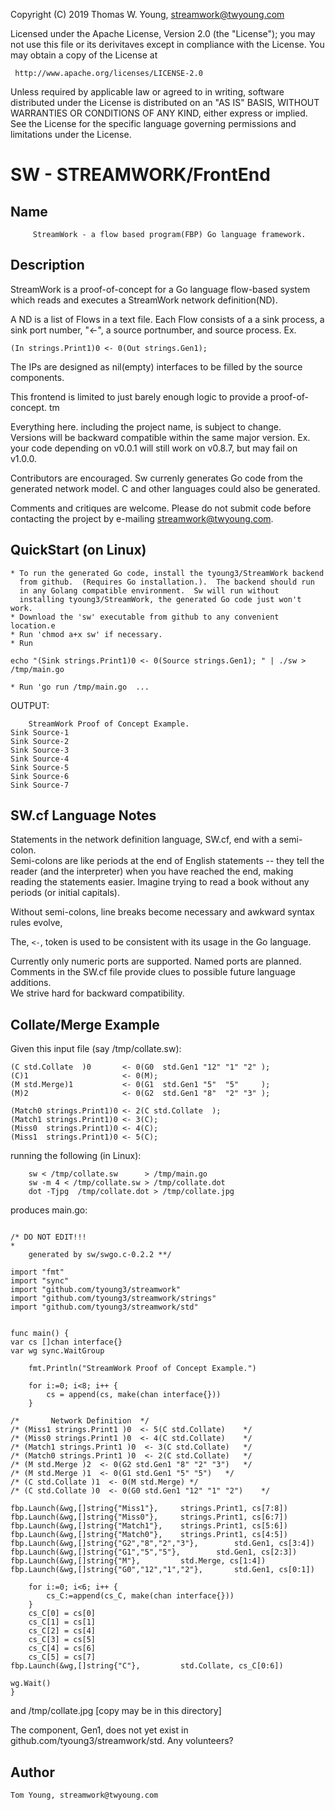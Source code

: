 Copyright (C) 2019 Thomas W. Young, streamwork@twyoung.com 

Licensed under the Apache License, Version 2.0 (the "License");
you may not use this file or its derivitaves except in compliance with the License.
You may obtain a copy of the License at

     http://www.apache.org/licenses/LICENSE-2.0

Unless required by applicable law or agreed to in writing, software
distributed under the License is distributed on an "AS IS" BASIS,
WITHOUT WARRANTIES OR CONDITIONS OF ANY KIND, either express or implied.
See the License for the specific language governing permissions and
limitations under the License.

SW - STREAMWORK/FrontEnd
=======================

Name
----

         StreamWork - a flow based program(FBP) Go language framework.
         

Description
-----------

StreamWork is a proof-of-concept for a Go language flow-based system 
which reads and executes a StreamWork network definition(ND).

A ND is a list of Flows in a text file.  Each Flow consists 
of a a sink process, a sink port number, "<-", a source portnumber, and   source process.  Ex.  

    (In strings.Print1)0 <- 0(Out strings.Gen1);

The IPs are designed as nil(empty) interfaces to be filled by the source components.    

This frontend is limited to just barely enough logic
 to provide a proof-of-concept.
tm

Everything here. including the project name, is subject to change.  
Versions will be backward compatible within the same major version. 
Ex. your code depending on v0.0.1 will still work on v0.8.7, but may fail on v1.0.0.   

Contributors are encouraged.  Sw currenly generates Go code from the generated network model.  C and other languages could also be generated. 

Comments and critiques are welcome.    Please do not submit code before contacting the project by e-mailing streamwork@twyoung.com.     

QuickStart (on Linux) 
----------
	* To run the generated Go code, install the tyoung3/StreamWork backend 
	  from github.  (Requires Go installation.).  The backend should run 
	  in any Golang compatible environment.  Sw will run without  
	  installing tyoung3/StreamWork, the generated Go code just won't work.
	* Download the 'sw' executable from github to any convenient location.e
	* Run 'chmod a+x sw' if necessary. 
	* Run 
	
```	
echo "(Sink strings.Print1)0 <- 0(Source strings.Gen1); " | ./sw > /tmp/main.go 
```
	* Run 'go run /tmp/main.go  ...

OUTPUT: 
```	
	StreamWork Proof of Concept Example.
Sink Source-1
Sink Source-2
Sink Source-3
Sink Source-4
Sink Source-5
Sink Source-6
Sink Source-7
```

SW.cf Language Notes
--------------------
Statements in the network definition language, SW.cf, end
with a semi-colon.  
Semi-colons are like periods at the end of
English statements -- they tell the reader (and the interpreter) when
you have reached the end, making reading the statements easier. 
Imagine trying to read a book without any periods (or initial capitals). 

Without semi-colons, line breaks become
necessary  and awkward syntax rules evolve, 

The, ```<-```,  token is used to be consistent with its 
usage in the Go language.   

Currently only numeric ports are supported.  Named ports are planned.
Comments in the SW.cf file provide 
clues to possible future language additions.  
We strive hard for backward compatibility.

Collate/Merge Example
---------------------

Given this input file (say /tmp/collate.sw):  

```   
(C std.Collate  )0       <- 0(G0  std.Gen1 "12" "1" "2" );
(C)1                     <- 0(M);         
(M std.Merge)1           <- 0(G1  std.Gen1 "5"  "5"     );
(M)2                     <- 0(G2  std.Gen1 "8"  "2" "3" );

(Match0 strings.Print1)0 <- 2(C std.Collate  );
(Match1 strings.Print1)0 <- 3(C);
(Miss0  strings.Print1)0 <- 4(C);
(Miss1  strings.Print1)0 <- 5(C);
```
running the following (in Linux):
```
	sw < /tmp/collate.sw      > /tmp/main.go 
	sw -m 4 < /tmp/collate.sw > /tmp/collate.dot
	dot -Tjpg  /tmp/collate.dot > /tmp/collate.jpg
```

produces main.go:
```package main

/* DO NOT EDIT!!!
*
    generated by sw/swgo.c-0.2.2 **/

import "fmt"
import "sync"
import "github.com/tyoung3/streamwork"
import "github.com/tyoung3/streamwork/strings"
import "github.com/tyoung3/streamwork/std"


func main() {
var cs []chan interface{}
var wg sync.WaitGroup

	fmt.Println("StreamWork Proof of Concept Example.")

	for i:=0; i<8; i++ {
		cs = append(cs, make(chan interface{}))
	}

/*       Network Definition  */
/* (Miss1 strings.Print1 )0  <- 5(C std.Collate)	*/
/* (Miss0 strings.Print1 )0  <- 4(C std.Collate)	*/
/* (Match1 strings.Print1 )0  <- 3(C std.Collate)	*/
/* (Match0 strings.Print1 )0  <- 2(C std.Collate)	*/
/* (M std.Merge )2  <- 0(G2 std.Gen1 "8" "2" "3")	*/
/* (M std.Merge )1  <- 0(G1 std.Gen1 "5" "5")	*/
/* (C std.Collate )1  <- 0(M std.Merge)	*/
/* (C std.Collate )0  <- 0(G0 std.Gen1 "12" "1" "2")	*/

fbp.Launch(&wg,[]string{"Miss1"},	  strings.Print1, cs[7:8])
fbp.Launch(&wg,[]string{"Miss0"},	  strings.Print1, cs[6:7])
fbp.Launch(&wg,[]string{"Match1"},	  strings.Print1, cs[5:6])
fbp.Launch(&wg,[]string{"Match0"},	  strings.Print1, cs[4:5])
fbp.Launch(&wg,[]string{"G2","8","2","3"},	      std.Gen1, cs[3:4])
fbp.Launch(&wg,[]string{"G1","5","5"},	      std.Gen1, cs[2:3])
fbp.Launch(&wg,[]string{"M"},	      std.Merge, cs[1:4])
fbp.Launch(&wg,[]string{"G0","12","1","2"},	      std.Gen1, cs[0:1])

	for i:=0; i<6; i++ {
		cs_C:=append(cs_C, make(chan interface{}))
	}
	cs_C[0] = cs[0]
	cs_C[1] = cs[1]
	cs_C[2] = cs[4]
	cs_C[3] = cs[5]
	cs_C[4] = cs[6]
	cs_C[5] = cs[7]
fbp.Launch(&wg,[]string{"C"},	      std.Collate, cs_C[0:6])

wg.Wait()
}

```
and /tmp/collate.jpg  [copy may be in this directory]

The component, Gen1, does not yet exist 
in github.com/tyoung3/streamwork/std. Any volunteers?   

Author
------

    Tom Young, streamwork@twyoung.com
